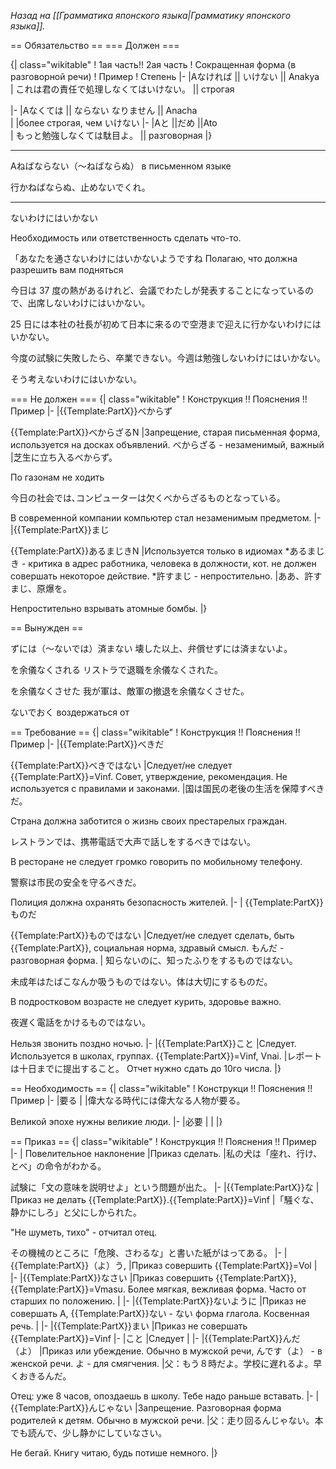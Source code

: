 <i>Назад на [[Грамматика японского языка|Грамматику японского языка]].</i>

== Обязательство ==
=== Должен ===

{| class="wikitable"
! 1ая часть!! 2ая часть
! Сокращенная форма 
(в разговорной речи)
! Пример
! Степень
|-
|Aなければ || いけない || Anakya  
| これは君の責任で処理しなくてはいけない。 || строгая

|-
|Aなくては || ならない なりません || Anacha     
|
|более строгая, чем いけない 
|-
|Aと      ||だめ ||Ato  
| もっと勉強しなくては駄目よ。 || разговорная
|}

-----

Aねばならない（～ねばならぬ）	в письменном языке

行かねばならぬ、止めないでくれ。

----

ないわけにはいかない

Необходимость или ответственность сделать что-то.

「あなたを通さないわけにはいかないようですね  Полагаю, что должна разрешить вам подняться

今日は 37 度の熱があるけれど、会議でわたしが発表することになっているので、出席しないわけにはいかない。

25 日には本社の社長が初めて日本に来るので空港まで迎えに行かないわけにはいかない。

今度の試験に失敗したら、卒業できない。今週は勉強しないわけにはいかない。

そう考えないわけにはいかない。

=== Не должен ===
{| class="wikitable"
! Конструкция  !! Пояснения !! Пример
|-
|{{Template:PartX}}べからず

{{Template:PartX}}べからざるN
|Запрещение, старая письменная форма, используется на досках объявлений.
べからざる - незаменимый, важный
|芝生に立ち入るべからず。

По газонам не ходить

今日の社会では､コンピューターは欠くべからざるものとなっている｡

В современной компании компьютер стал незаменимым предметом.
|-
|{{Template:PartX}}まじ

{{Template:PartX}}あるまじきN
|Используется только в идиомах
*あるまじき - критика в адрес работника, человека в должности, кот. не должен совершать некоторое действие.
*許すまじ - непростительно.
|ああ、許すまじ、原爆を。

Непростительно взрывать атомные бомбы.
|}

== Вынужден ==

ずには（～ないでは）済まない	壊した以上、弁償せずには済まないよ。

を余儀なくされる	リストラで退職を余儀なくされた。

を余儀なくさせた	我が軍は、敵軍の撤退を余儀なくさせた。

ないでおく воздержаться от

== Требование ==
{| class="wikitable"
! Конструкция !! Пояснения !! Пример
|-
|{{Template:PartX}}べきだ

{{Template:PartX}}べきではない
|Следует/не следует {{Template:PartX}}=Vinf. Совет, утверждение, рекомендация. Не используется с правилами и законами.
|国は国民の老後の生活を保障すべきだ。

Страна должна заботится о жизнь своих престарелых граждан.

レストランでは、携帯電話で大声で話しをするべきではない。

В ресторане не следует громко говорить по мобильному телефону.

警察は市民の安全を守るべきだ。

Полиция должна охранять безопасность жителей.
|-
|
{{Template:PartX}}ものだ

{{Template:PartX}}ものではない
|Следует/не следует сделать, быть {{Template:PartX}}, социальная норма, здравый смысл. 
もんだ - разговорная форма.
|
知らないのに、知ったふりをするものではない。

未成年はたばこなんか吸うものではない。体は大切にするものだ。

В подростковом возрасте не следует курить, здоровье важно.

夜遅く電話をかけるものではない。

Нельзя звонить поздно ночью.
|-
|{{Template:PartX}}こと
|Следует. Используется в школах, группах. {{Template:PartX}}=Vinf, Vnai.
|レポートは十日までに提出すること。
Отчет нужно сдать до 10го числа.
|}

== Необходимость ==
{| class="wikitable"
! Конструкци !! Пояснения !! Пример
|-
|要る
|
|偉大なる時代には偉大なる人物が要る。

Великой эпохе нужны великие люди.
|-
|必要
|
|
|}

== Приказ ==
{| class="wikitable"
! Конструкция !! Пояснения !! Пример
|-
| Повелительное наклонение
|Приказ сделать.
|私の犬は「座れ、行け、とべ」の命令がわかる。

試験に「文の意味を説明せよ」という問題が出た。
|-
|{{Template:PartX}}な
|Приказ не делать {{Template:PartX}}.{{Template:PartX}}=Vinf
|「騒ぐな、静かにしろ」と父にしかられた。

"Не шуметь, тихо" - отчитал отец.

その機械のところに「危険、さわるな」と書いた紙がはってある。
|-
|{{Template:PartX}}（よ）う, 
|Приказ совершить {{Template:PartX}}=Vol
|
|-
|{{Template:PartX}}なさい
|Приказ совершить {{Template:PartX}}, {{Template:PartX}}=Vmasu. Более мягкая, вежливая форма. 
Часто от старших по положению.
|
|-
|{{Template:PartX}}ないように
|Приказ не совершать A, {{Template:PartX}}ない - ない форма глагола. Косвенная речь.
|
|-
|{{Template:PartX}}まい
|Приказ не совершать {{Template:PartX}}=Vinf
|-
|こと
|Следует
|
|-
|{{Template:PartX}}んだ（よ）
|Приказ или убеждение. Обычно в мужской речи, んです（よ） - в женской речи. よ - для смягчения.
|父：もう８時だよ。学校に遅れるよ。早くおきるんだ。

Отец: уже 8 часов, опоздаешь в школу. Тебе надо раньше вставать.
|-
|{{Template:PartX}}んじゃない
|Запрещение. Разговорная форма родителей к детям. Обычно в мужской речи.
|父：走り回るんじゃない。本でも読んで、少し静かにしていなさい。

Не бегай. Книгу читаю, будь потише немного.
|}
